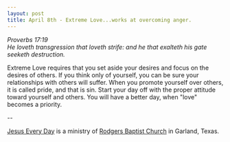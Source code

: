 ```yaml
---
layout: post
title: April 8th - Extreme Love...works at overcoming anger.
---
```


_Proverbs 17:19  
He loveth transgression that loveth strife: and he that exalteth his
gate seeketh destruction._

Extreme Love requires that you set aside your desires and focus on
the desires of others. If you think only of yourself, you can be sure
your relationships with others will suffer. When you promote yourself
over others, it is called pride, and that is sin. Start your day off
with the proper attitude toward yourself and others. You will have a
better day, when "love" becomes a priority.

 --

<a href=http://jesuseveryday.net>Jesus Every Day</a> is a ministry of <a href=http://rodgersbaptist.net>Rodgers Baptist Church</a> in Garland, Texas.

